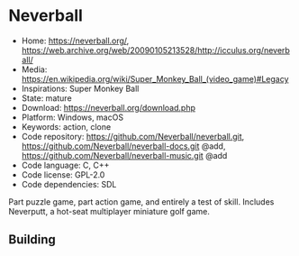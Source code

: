 # Neverball

- Home: https://neverball.org/, https://web.archive.org/web/20090105213528/http://icculus.org/neverball/
- Media: https://en.wikipedia.org/wiki/Super_Monkey_Ball_(video_game)#Legacy
- Inspirations: Super Monkey Ball
- State: mature
- Download: https://neverball.org/download.php
- Platform: Windows, macOS
- Keywords: action, clone
- Code repository: https://github.com/Neverball/neverball.git, https://github.com/Neverball/neverball-docs.git @add, https://github.com/Neverball/neverball-music.git @add
- Code language: C, C++
- Code license: GPL-2.0
- Code dependencies: SDL

Part puzzle game, part action game, and entirely a test of skill.
Includes Neverputt, a hot-seat multiplayer miniature golf game.

## Building
